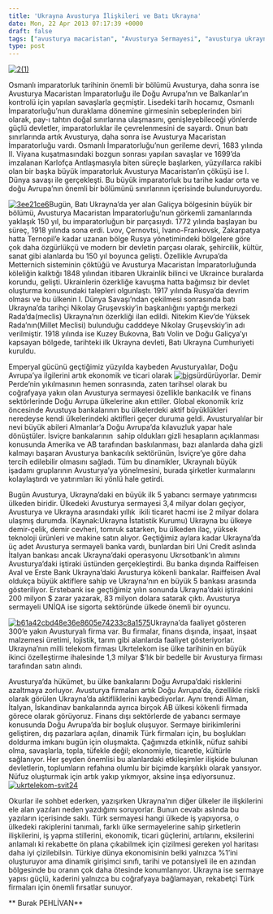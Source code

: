 ```yaml
---
title: 'Ukrayna Avusturya İlişkileri ve Batı Ukrayna'
date: Mon, 22 Apr 2013 07:17:39 +0000
draft: false
tags: ["avusturya macaristan", "Avusturya Sermayesi", "avusturya ukrayna ilişkileri", "Batı Volin", "Bukovna", "Dış Ticaret", "Ekonomi", "Galiçya", "Metternich Sistemi", "Nikolay Gruşevskiy", "osmanlı imparatorluğu", "Raiffeisen aval", "Tarih", "Ukrayna", "Ukrayna Dış İlişkileri", "Ukrayna yabancı sermaye", "ukrtelekom", "Uluslarası İlişkiler", "Zakarpatya"]
type: post
---
```


[![2(1)](https://burakpehlivan.org/wp-content/uploads/2013/04/21.jpg)](https://burakpehlivan.org/1381/ukrayna-avusturya-iliskileri-ve-bati-ukrayna/attachment/21/)

Osmanlı imparatorluk tarihinin önemli bir bölümü Avusturya, daha sonra ise Avusturya Macaristan İmparatorluğu ile Doğu Avrupa’nın ve Balkanlar’ın kontrolü için yapılan savaşlarla geçmiştir. Lisedeki tarih hocamız, Osmanlı İmparatorluğu’nun duraklama dönemine girmesinin sebeplerinden biri olarak, pay-ı tahtın doğal sınırlarına ulaşmasını, genişleyebileceği yönlerde güçlü devletler, imparatorluklar ile çevrelenmesini de sayardı. Onun batı sınırlarında artık Avusturya, daha sonra ise Avusturya Macaristan İmparatorluğu vardı. Osmanlı İmparatorluğu’nun gerileme devri, 1683 yılında II. Viyana kuşatmasındaki bozgun sonrası yapılan savaşlar ve 1699’da imzalanan Karlofça Antlaşmasıyla biten süreçle başlarken, yüzyıllarca rakibi olan bir başka büyük imparatorluk Avusturya Macaristan’ın çöküşü ise I. Dünya savaşı ile gerçekleşti. Bu büyük imparatorluk bu tarihe kadar orta ve doğu Avrupa’nın önemli bir bölümünü sınırlarının içerisinde bulunduruyordu.

[![3ee21ce6](https://burakpehlivan.org/wp-content/uploads/2013/04/3ee21ce6.jpg)](https://burakpehlivan.org/1381/ukrayna-avusturya-iliskileri-ve-bati-ukrayna/3ee21ce6/)Bugün, Batı Ukrayna’da yer alan Galiçya bölgesinin büyük bir bölümü, Avusturya Macaristan İmparatorluğu’nun görkemli zamanlarında yaklaşık 150 yıl, bu imparatorluğun bir parçasıydı. 1772 yılında başlayan bu süreç, 1918 yılında sona erdi. Lvov, Çernovtsi, Ivano-Frankovsk, Zakarpatya hatta Ternopil’e kadar uzanan bölge Rusya yönetimindeki bölgelere göre çok daha özgürlükçü ve modern bir devletin parçası olarak, şehircilik, kültür, sanat gibi alanlarda bu 150 yıl boyunca gelişti. Özellikle Avrupa’da Metternich sisteminin çöktüğü ve Avusturya Macaristan İmparatorluğunda köleliğin kalktığı 1848 yılından itibaren Ukrainlik bilinci ve Ukraince buralarda korundu, gelişti. Ukrainlerin özerkliğe kavuşma hatta bağımsız bir devlet oluşturma konusundaki talepleri olgunlaştı. 1917 yılında Rusya’da devrim olması ve bu ülkenin I. Dünya Savaşı’ndan çekilmesi sonrasında batı Ukrayna’da tarihçi Nikolay Gruşevskiy’in başkanlığını yaptığı merkezi Rada’da(meclis) Ukrayna’nın özerkliği ilan edildi. Nitekim Kiev’de Yüksek Rada’nın(Millet Meclisi) bulunduğu cadddeye Nikolay Gruşevskiy’in adı verilmiştir. 1918 yılında ise Kuzey Bukovna, Batı Volin ve Doğu Galiçya’yı kapsayan bölgede, tarihteki ilk Ukrayna devleti, Batı Ukrayna Cumhuriyeti kuruldu.

Emperyal gücünü geçtiğimiz yüzyılda kaybeden Avusturyalılar, Doğu Avrupa’ya ilgilerini artık ekonomik ve ticari olarak [![big](https://burakpehlivan.org/wp-content/uploads/2013/04/big.jpg)](https://burakpehlivan.org/1381/ukrayna-avusturya-iliskileri-ve-bati-ukrayna/big/)sürdürüyorlar. Demir Perde’nin yıkılmasının hemen sonrasında, zaten tarihsel olarak bu coğrafyaya yakın olan Avusturya sermayesi özellikle bankacılık ve finans sektörlerinde Doğu Avrupa ülkelerine akın ettiler. Global ekonomik kriz öncesinde Avustuya bankalarının bu ülkelerdeki aktif büyüklükleri neredeyse kendi ülkelerindeki aktifleri geçer duruma geldi. Avusturyalılar bir nevi büyük abileri Almanlar’a Doğu Avrupa’da kılavuzluk yapar hale dönüştüler. İsviçre bankalarının  sahip oldukları gizli hesapların açıklanması konusunda Amerika ve AB tarafından baskılanması, bazı alanlarda daha gizli kalmayı başaran Avusturya bankacılık sektörünün, İsviçre’ye göre daha tercih edilebilir olmasını sağladı. Tüm bu dinamikler, Ukraynalı büyük işadamı gruplarının Avusturya’ya yönelmesini, burada şirketler kurmalarını kolaylaştırdı ve yatırımları iki yönlü hale getirdi.

Bugün Avusturya, Ukrayna’daki en büyük ilk 5 yabancı sermaye yatırımcısı ülkeden biridir. Ülkedeki Avusturya sermayesi 3,4 milyar doları geçiyor, Avusturya ve Ukrayna arasındaki yıllık  ikili ticaret hacmi ise 2 milyar dolara ulaşmış durumda. (Kaynak:Ukrayna İstatistik Kurumu) Ukrayna bu ülkeye demir-çelik, demir cevheri, tomruk satarken, bu ülkeden ilaç, yüksek teknoloji ürünleri ve makine satın alıyor. Geçtiğimiz aylara kadar Ukrayna’da üç adet Avusturya sermayeli banka vardı, bunlardan biri Uni Credit aslında İtalyan bankası ancak Ukrayna’daki operasyonu Ukrsotbank’ın alımını Avusturya’daki iştiraki üstünden gerçekleştirdi. Bu banka dışında Raiffeisen Aval ve Erste Bank Ukrayna’daki Avusturya kökenli bankalar. Raiffeisen Aval oldukça büyük aktiflere sahip ve Ukrayna’nın en büyük 5 bankası arasında gösteriliyor. Erstebank ise geçtiğimiz yılın sonunda Ukrayna’daki iştirakini 200 milyon $ zarar yazarak, 83 milyon dolara satarak çıktı. Avusturya sermayeli UNİQA ise sigorta sektöründe ülkede önemli bir oyuncu.

[![b61a42cbd48e36e8605e74233c8a1575](https://burakpehlivan.org/wp-content/uploads/2013/04/b61a42cbd48e36e8605e74233c8a1575.jpg)](https://burakpehlivan.org/1381/ukrayna-avusturya-iliskileri-ve-bati-ukrayna/b61a42cbd48e36e8605e74233c8a1575/)Ukrayna’da faaliyet gösteren 300’e yakın Avusturyalı firma var. Bu firmalar, finans dışında, inşaat, inşaat malzemesi üretimi, lojistik, tarım gibi alanlarda faaliyet gösteriyorlar. Ukrayna’nın milli telekom firması Ukrtelekom ise ülke tarihinin en büyük ikinci özelleştirme ihalesinde 1,3 milyar $’lık bir bedelle bir Avusturya firması tarafından satın alındı.

Avusturya’da hükümet, bu ülke bankalarını Doğu Avrupa’daki risklerini azaltmaya zorluyor. Avusturya firmaları artık Doğu Avrupa’da, özellikle riskli olarak görülen Ukrayna’da aktifliklerini kaybediyorlar. Aynı trendi Alman, İtalyan, İskandinav bankalarında ayrıca birçok AB ülkesi kökenli firmada görece olarak görüyoruz. Finans dışı sektörlerde de yabancı sermaye konusunda Doğu Avrupa’da bir boşluk oluşuyor. Sermaye birikimlerini geliştiren, dış pazarlara açılan, dinamik Türk firmaları için, bu boşlukları doldurma imkanı bugün için oluşmakta. Çağımızda etkinlik, nüfuz sahibi olma, savaşlarla, topla, tüfekle değil; ekonomiyle, ticaretle, kültürle sağlanıyor. Her şeyden önemlisi bu alanlardaki etkileşimler ilişkide bulunan devletlerin, toplumların refahına olumlu bir biçimde karşılıklı olarak yansıyor. Nüfuz oluşturmak için artık yakıp yıkmıyor, aksine inşa ediyorsunuz.[![ukrtelekom-svit24](https://burakpehlivan.org/wp-content/uploads/2013/04/ukrtelekom-svit24.jpg)](https://burakpehlivan.org/1381/ukrayna-avusturya-iliskileri-ve-bati-ukrayna/ukrtelekom-svit24/)

Okurlar ile sohbet ederken, yazışırken Ukrayna’nın diğer ülkeler ile ilişkilerini ele alan yazıları neden yazdığımı soruyorlar. Bunun cevabı aslında bu yazıların içerisinde saklı. Türk sermayesi hangi ülkede iş yapıyorsa, o ülkedeki rakiplerini tanımalı, farklı ülke sermayelerine sahip şirketlerin ilişkilerini, iş yapma stillerini, ekonomik, ticari güçlerini, artılarını, eksilerini anlamalı ki rekabette ön plana çıkabilmek için çizilmesi gereken yol haritası daha iyi çizilebilsin. Türkiye dünya ekonomisinin belki yalnızca %1’ini oluşturuyor ama dinamik girişimci sınıfı, tarihi ve potansiyeli ile en azından bölgesinde bu oranın çok daha ötesinde konumlanıyor. Ukrayna ise sermaye yapısı güçlü, kaderini yalnızca bu coğrafyaya bağlamayan, rekabetçi Türk firmaları için önemli fırsatlar sunuyor.

** Burak PEHLİVAN**